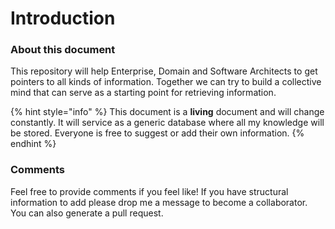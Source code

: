 # Introduction

### About this document

This repository will help Enterprise, Domain and Software Architects to get pointers to all kinds of information. Together we can try to build a collective mind that can serve as a starting point for retrieving information.

{% hint style="info" %}
This document is a **living** document and will change constantly. It will service as a generic database where all my knowledge will be stored. Everyone is free to suggest or add their own information. 
{% endhint %}

### Comments

Feel free to provide comments if you feel like! If you have structural information to add please drop me a message to become a collaborator. You can also generate a pull request.

